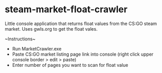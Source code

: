 # steam-market-float-crawler
Little console application that returns float values from the CS:GO steam market.
Uses gwls.org to get the float vales.

~Instructions~

- Run MarketCrawler.exe
- Paste CS:GO market listing page link into console (right click upper console border > edit > paste)
- Enter number of pages you want to scan for float value
